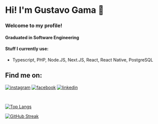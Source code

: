 # Hi! I'm Gustavo Gama 👋

### Welcome to my profile! 


#### Graduated in Software Engineering



#### Stuff I currently use:


- Typescript, PHP, Node.JS, Next.JS, React, React Native, PostgreSQL

## Find me on:

[![instagram](https://img.shields.io/badge/Instagram-E4405F?style=for-the-badge&logo=instagram&logoColor=white)](https://www.instagram.com/gu.gama/)
[![facebook](https://img.shields.io/badge/Facebook-1877F2?style=for-the-badge&logo=facebook&logoColor=white
)](https://www.facebook.com/gustavo.gama.96199344/)
[![linkedin](https://img.shields.io/badge/LinkedIn-0077B5?style=for-the-badge&logo=linkedin&logoColor=white
)]([[www.linkedin.com/in/ggsamaral](https://br.linkedin.com/in/ggsamaral?trk=profile-badge)](https://br.linkedin.com/in/ggsamaral?trk=public-profile-badge-profile-badge-view-profile-cta))

  

<br>

<!-- ![Gustavo's GitHub stats](https://github-readme-stats.vercel.app/api?username=gustavogamasa&show_icons=true&theme=tokyonight) -->
[![Top Langs](https://github-readme-stats.vercel.app/api/top-langs/?username=gustavogamasa)](https://github.com/anuraghazra/github-readme-stats)

[![GitHub Streak](https://streak-stats.demolab.com/?user=gustavogamasa)](https://git.io/streak-stats)




